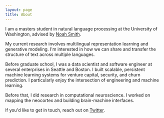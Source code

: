 ```yaml
---
layout: page
title: About
---
```




I am a masters student in natural language processing at the University of Washington, advised by [Noah Smith](https://homes.cs.washington.edu/~nasmith/). 

My current research involves multilingual representation learning and generative modeling. I'm interested in how we can share and transfer the structure of text across multiple languages.

Before graduate school, I was a data scientist and software engineer at several enterprises in Seattle and Boston. I built scalable, persistent machine learning systems for venture capital, security, and churn prediction. I particularly enjoy the intersection of engineering and machine learning.

Before that, I did research in computational neuroscience. I worked on mapping the neocortex and building brain-machine interfaces.

If you'd like to get in touch, reach out on [Twitter](http://twitter.com/ssgrn).